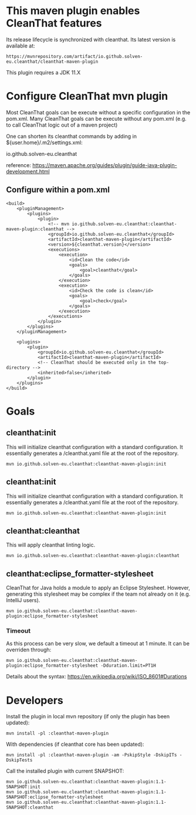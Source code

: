 # This maven plugin enables CleanThat features

Its release lifecycle is synchronized with cleanthat. Its latest version is available at:

    https://mvnrepository.com/artifact/io.github.solven-eu.cleanthat/cleanthat-maven-plugin

This plugin requires a JDK 11.X

# Configure CleanThat mvn plugin

Most CleanThat goals can be execute without a specific configuration in the pom.xml.
Many CleanThat goals can be execute without any pom.xml (e.g. to call CleanThat logic out of a maven project)

One can shorten its cleanthat commands by adding in ${user.home}/.m2/settings.xml:

<pluginGroups>
  <pluginGroup>io.github.solven-eu.cleanthat</pluginGroup>
</pluginGroups>

reference: https://maven.apache.org/guides/plugin/guide-java-plugin-development.html

## Configure within a pom.xml
	<build>
		<pluginManagement>
			<plugins>
				<plugin>
					<!-- mvn io.github.solven-eu.cleanthat:cleanthat-maven-plugin:cleanthat -->
					<groupId>io.github.solven-eu.cleanthat</groupId>
					<artifactId>cleanthat-maven-plugin</artifactId>
					<version>${cleanthat.version}</version>
					<executions>
						<execution>
							<id>Clean the code</id>
							<goals>
								<goal>cleanthat</goal>
							</goals>
						</execution>
						<execution>
							<id>Check the code is clean</id>
							<goals>
								<goal>check</goal>
							</goals>
						</execution>
					</executions>
				</plugin>
			</plugins>
		</pluginManagement>

		<plugins>
			<plugin>
				<groupId>io.github.solven-eu.cleanthat</groupId>
				<artifactId>cleanthat-maven-plugin</artifactId>
				<!-- CleanThat should be executed only in the top-directory -->
				<inherited>false</inherited>
			</plugin>
		</plugins>
	</build>


# Goals

## cleanthat:init

This will initialize cleanthat configuration with a standard configuration. It essentially generates a /cleanthat.yaml file at the root of the repository.

    mvn io.github.solven-eu.cleanthat:cleanthat-maven-plugin:init

## cleanthat:init

This will initialize cleanthat configuration with a standard configuration. It essentially generates a /cleanthat.yaml file at the root of the repository.

    mvn io.github.solven-eu.cleanthat:cleanthat-maven-plugin:init

## cleanthat:cleanthat

This will apply cleanthat linting logic.

    mvn io.github.solven-eu.cleanthat:cleanthat-maven-plugin:cleanthat
    
## cleanthat:eclipse_formatter-stylesheet

CleanThat for Java holds a module to apply an Eclipse Stylesheet. However, generating this stylesheet may be complex if the team not already on it (e.g. IntelliJ users).

    mvn io.github.solven-eu.cleanthat:cleanthat-maven-plugin:eclipse_formatter-stylesheet

### Timeout

As this process can be very slow, we default a timeout at 1 minute. It can be overriden through:

    mvn io.github.solven-eu.cleanthat:cleanthat-maven-plugin:eclipse_formatter-stylesheet -Dduration.limit=PT1H

Details about the syntax: https://en.wikipedia.org/wiki/ISO_8601#Durations

# Developers

Install the plugin in local mvn repository (if only the plugin has been updated):

    mvn install -pl :cleanthat-maven-plugin
    
With dependencies (if cleanthat core has been updated):

    mvn install -pl :cleanthat-maven-plugin -am -PskipStyle -DskipITs -DskipTests

Call the installed plugin with current SNAPSHOT:
    
    mvn io.github.solven-eu.cleanthat:cleanthat-maven-plugin:1.1-SNAPSHOT:init
    mvn io.github.solven-eu.cleanthat:cleanthat-maven-plugin:1.1-SNAPSHOT:eclipse_formatter-stylesheet
    mvn io.github.solven-eu.cleanthat:cleanthat-maven-plugin:1.1-SNAPSHOT:cleanthat
